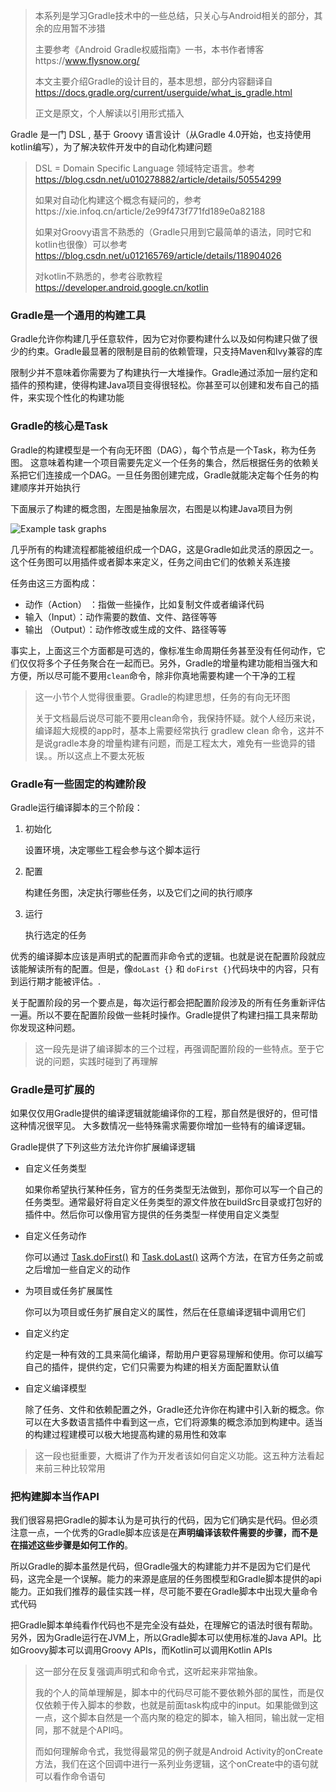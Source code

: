 > 本系列是学习Gradle技术中的一些总结，只关心与Android相关的部分，其余的应用暂不涉猎
>
> 主要参考《Android Gradle权威指南》一书，本书作者博客https://www.flysnow.org/
>
> 本文主要介绍Gradle的设计目的，基本思想，部分内容翻译自 https://docs.gradle.org/current/userguide/what_is_gradle.html 
>
> 正文是原文，个人解读以引用形式插入

Gradle 是一门 DSL , 基于 Groovy 语言设计（从Gradle 4.0开始，也支持使用kotlin编写），为了解决软件开发中的自动化构建问题

> DSL = Domain Specific Language  领域特定语言。参考 https://blog.csdn.net/u010278882/article/details/50554299
>
> 如果对自动化构建这个概念有疑问的，参考https://xie.infoq.cn/article/2e99f473f771fd189e0a82188
>
> 如果对Groovy语言不熟悉的（Gradle只用到它最简单的语法，同时它和kotlin也很像）可以参考 https://blog.csdn.net/u012165769/article/details/118904026
>
> 对kotlin不熟悉的，参考谷歌教程 https://developer.android.google.cn/kotlin

### Gradle是一个通用的构建工具

Gradle允许你构建几乎任意软件，因为它对你要构建什么以及如何构建只做了很少的约束。Gradle最显著的限制是目前的依赖管理，只支持Maven和lvy兼容的库

限制少并不意味着你需要为了构建执行一大堆操作。Gradle通过添加一层约定和插件的预构建，使得构建Java项目变得很轻松。你甚至可以创建和发布自己的插件，来实现个性化的构建功能

### Gradle的核心是Task

Gradle的构建模型是一个有向无环图（DAG），每个节点是一个Task，称为任务图。 这意味着构建一个项目需要先定义一个任务的集合，然后根据任务的依赖关系把它们连接成一个DAG。一旦任务图创建完成，Gradle就能决定每个任务的构建顺序并开始执行

下面展示了构建的概念图，左图是抽象层次，右图是以构建Java项目为例

![Example task graphs](https://docs.gradle.org/current/userguide/img/task-dag-examples.png)

几乎所有的构建流程都能被组织成一个DAG，这是Gradle如此灵活的原因之一。这个任务图可以用插件或者脚本来定义，任务之间由它们的依赖关系连接

任务由这三方面构成：

- 动作（Action） ：指做一些操作，比如复制文件或者编译代码
- 输入（Input）：动作需要的数值、文件、路径等等
- 输出 （Output）：动作修改或生成的文件、路径等等

事实上，上面这三个方面都是可选的，像标准生命周期任务甚至没有任何动作，它们仅仅将多个子任务聚合在一起而已。另外，Gradle的增量构建功能相当强大和方便，所以尽可能不要用`clean`命令，除非你真地需要构建一个干净的工程

> 这一小节个人觉得很重要。Gradle的构建思想，任务的有向无环图
>
> 关于文档最后说尽可能不要用clean命令，我保持怀疑。就个人经历来说，编译超大规模的app时，基本上需要经常执行 gradlew clean 命令，这并不是说gradle本身的增量构建有问题，而是工程太大，难免有一些诡异的错误。。所以这点上不要太死板

### Gradle有一些固定的构建阶段

Gradle运行编译脚本的三个阶段：

1. 初始化

   设置环境，决定哪些工程会参与这个脚本运行

2. 配置

   构建任务图，决定执行哪些任务，以及它们之间的执行顺序

3. 运行

   执行选定的任务

优秀的编译脚本应该是声明式的配置而非命令式的逻辑。也就是说在配置阶段就应该能解读所有的配置。但是，像`doLast {}` 和 `doFirst {}`代码块中的内容，只有到运行期才能被评估。.

关于配置阶段的另一个要点是，每次运行都会把配置阶段涉及的所有任务重新评估一遍。所以不要在配置阶段做一些耗时操作。Gradle提供了构建扫描工具来帮助你发现这种问题。

> 这一段先是讲了编译脚本的三个过程，再强调配置阶段的一些特点。至于它说的问题，实践时碰到了再理解

### Gradle是可扩展的

如果仅仅用Gradle提供的编译逻辑就能编译你的工程，那自然是很好的，但可惜这种情况很罕见。 大多数情况一些特殊需求需要你增加一些特有的编译逻辑。

Gradle提供了下列这些方法允许你扩展编译逻辑

- 自定义任务类型

  如果你希望执行某种任务，官方的任务类型无法做到，那你可以写一个自己的任务类型。通常最好将自定义任务类型的源文件放在buildSrc目录或打包好的插件中。然后你可以像用官方提供的任务类型一样使用自定义类型

- 自定义任务动作

  你可以通过 [Task.doFirst()](https://docs.gradle.org/current/dsl/org.gradle.api.Task.html#org.gradle.api.Task:doFirst(org.gradle.api.Action)) 和 [Task.doLast()](https://docs.gradle.org/current/dsl/org.gradle.api.Task.html#org.gradle.api.Task:doLast(org.gradle.api.Action)) 这两个方法，在官方任务之前或之后增加一些自定义的动作

- 为项目或任务扩展属性

  你可以为项目或任务扩展自定义的属性，然后在任意编译逻辑中调用它们

- 自定义约定

  约定是一种有效的工具来简化编译，帮助用户更容易理解和使用。你可以编写自己的插件，提供约定，它们只需要为构建的相关方面配置默认值

- 自定义编译模型

  除了任务、文件和依赖配置之外，Gradle还允许你在构建中引入新的概念。你可以在大多数语言插件中看到这一点，它们将源集的概念添加到构建中。适当的构建过程建模可以极大地提高构建的易用性和效率

> 这一段也挺重要，大概讲了作为开发者该如何自定义功能。这五种方法看起来前三种比较常用

### 把构建脚本当作API

我们很容易把Gradle的脚本认为是可执行的代码，因为它们确实是代码。但必须注意一点，一个优秀的Gradle脚本应该是在**声明编译该软件需要的步骤，而不是在描述这些步骤是如何工作的**。

所以Gradle的脚本虽然是代码，但Gradle强大的构建能力并不是因为它们是代码，这完全是一个误解。能力的来源是底层的任务图模型和Gradle脚本提供的api能力。正如我们推荐的最佳实践一样，尽可能不要在Gradle脚本中出现大量命令式代码

把Gradle脚本单纯看作代码也不是完全没有益处，在理解它的语法时很有帮助。另外，因为Gradle运行在JVM上，所以Gradle脚本可以使用标准的Java API。比如Groovy脚本可以调用Groovy APIs，而Kotlin可以调用Kotlin APIs

> 这一部分在反复强调声明式和命令式，这听起来非常抽象。
>
> 我的个人的简单理解是，脚本中的代码尽可能不要依赖外部的属性，而是仅仅依赖于传入脚本的参数，也就是前面task构成中的input。如果能做到这一点，这个脚本自然是一个高内聚的稳定的脚本，输入相同，输出就一定相同，那不就是个API吗。
>
> 而如何理解命令式，我觉得最常见的例子就是Android Activity的onCreate方法，我们在这个回调中进行一系列业务逻辑，这个onCreate中的语句就可以看作命令语句

